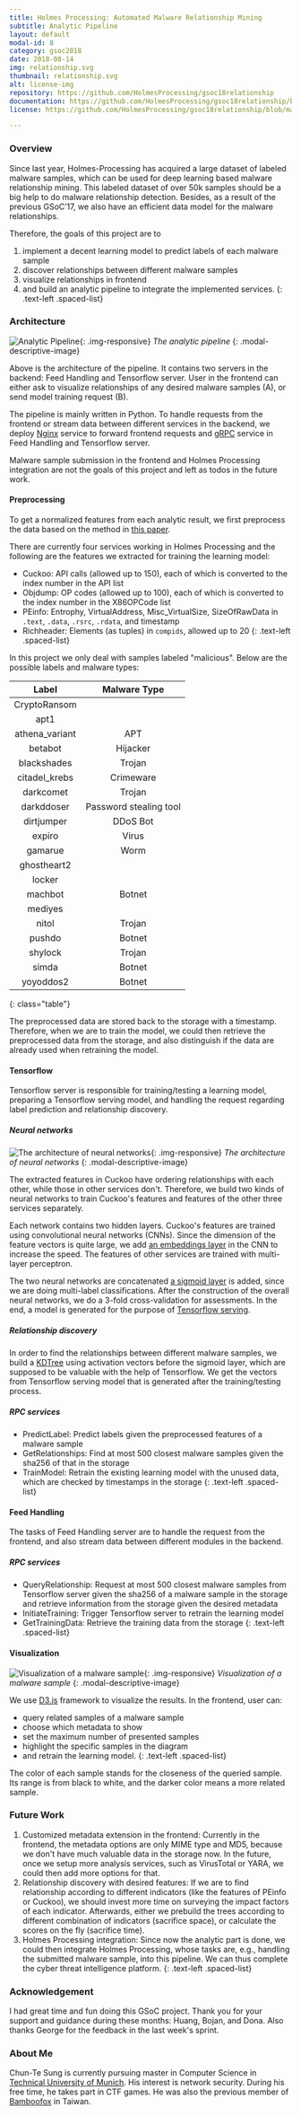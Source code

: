 ```yaml
---
title: Holmes Processing: Automated Malware Relationship Mining
subtitle: Analytic Pipeline
layout: default
modal-id: 8
category: gsoc2018
date: 2018-08-14
img: relationship.svg
thumbnail: relationship.svg
alt: license-img
repository: https://github.com/HolmesProcessing/gsoc18relationship
documentation: https://github.com/HolmesProcessing/gsoc18relationship/blob/master/README.md
license: https://github.com/HolmesProcessing/gsoc18relationship/blob/master/LICENSE

---
```


### Overview

Since last year, Holmes-Processing has acquired a large dataset of labeled malware samples, which can be used for deep learning based malware relationship mining. This labeled dataset of over 50k samples should be a big help to do malware relationship detection. Besides, as a result of the previous GSoC’17, we also have an efficient data model for the malware relationships.

Therefore, the goals of this project are to

1. implement a decent learning model to predict labels of each malware sample
2. discover relationships between different malware samples
3. visualize relationships in frontend
4. and build an analytic pipeline to integrate the implemented services.
{: .text-left .spaced-list}

### Architecture

![Analytic Pipeline](img/ctsung/architecture.png){: .img-responsive}
*The analytic pipeline*
{: .modal-descriptive-image}

Above is the architecture of the pipeline. It contains two servers in the backend: Feed Handling and Tensorflow server. User in the frontend can either ask to visualize relationships of any desired malware samples (A), or send model training request (B).

The pipeline is mainly written in Python. To handle requests from the frontend or stream data between different services in the backend, we deploy [Nginx](https://nginx.org/) service to forward frontend requests and [gRPC](https://grpc.io/) service in Feed Handling and Tensorflow server.

Malware sample submission in the frontend and Holmes Processing integration are not the goals of this project and left as todos in the future work.

#### Preprocessing

To get a normalized features from each analytic result, we first preprocess the data based on the method in [this paper](https://www.semanticscholar.org/paper/Empowering-convolutional-networks-for-malware-and-Kolosnjaji-Eraisha/a23e515361605d86ca75a0c9330cb6bd257987ff).

There are currently four services working in Holmes Processing and the following are the features we extracted for training the learning model:

- Cuckoo: API calls (allowed up to 150), each of which is converted to the index number in the API list
- Objdump: OP codes (allowed up to 100), each of which is converted to the index number in the X86OPCode list
- PEinfo: Entrophy, VirtualAddress, Misc_VirtualSize, SizeOfRawData in `.text`, `.data`, `.rsrc`, `.rdata`, and timestamp
- Richheader: Elements (as tuples) in `compids`, allowed up to 20
{: .text-left .spaced-list}

In this project we only deal with samples labeled "malicious". Below are the possible labels and malware types:

|Label|Malware Type|
|:-:|:-:|
|CryptoRansom||
|apt1||
|athena_variant|APT|
|betabot|Hijacker|
|blackshades|Trojan|
|citadel_krebs|Crimeware|
|darkcomet|Trojan|
|darkddoser|Password stealing tool|
|dirtjumper|DDoS Bot|
|expiro|Virus|
|gamarue|Worm|
|ghostheart2||
|locker||
|machbot|Botnet|
|mediyes||
|nitol|Trojan|
|pushdo|Botnet|
|shylock|Trojan|
|simda|Botnet|
|yoyoddos2|Botnet|
{: class="table"}

The preprocessed data are stored back to the storage with a timestamp. Therefore, when we are to train the model, we could then retrieve the preprocessed data from the storage, and also distinguish if the data are already used when retraining the model.

#### Tensorflow

Tensorflow server is responsible for training/testing a learning model, preparing a Tensorflow serving model, and handling the request regarding label prediction and relationship discovery.

##### Neural networks

![The architecture of neural networks](img/ctsung/NN.png){: .img-responsive}
*The architecture of neural networks*
{: .modal-descriptive-image}

The extracted features in Cuckoo have ordering relationships with each other, while those in other services don't. Therefore, we build two kinds of neural networks to train Cuckoo's features and features of the other three services separately.

Each network contains two hidden layers. Cuckoo's features are trained using convolutional neural networks (CNNs). Since the dimension of the feature vectors is quite large, we add [an embeddings layer](https://www.tensorflow.org/guide/embedding) in the CNN to increase the speed. The features of other services are trained with multi-layer perceptron.

The two neural networks are concatenated [a sigmoid layer](https://www.tensorflow.org/api_docs/python/tf/sigmoid) is added, since we are doing multi-label classifications. After the construction of the overall neural networks, we do a 3-fold cross-validation for assessments. In the end, a model is generated for the purpose of [Tensorflow serving](https://www.tensorflow.org/serving/).

##### Relationship discovery

In order to find the relationships between different malware samples, we build a [KDTree](http://scikit-learn.org/stable/modules/generated/sklearn.neighbors.KDTree.html) using activation vectors before the sigmoid layer, which are supposed to be valuable with the help of Tensorflow. We get the vectors from Tensorflow serving model that is generated after the training/testing process.

##### RPC services

- PredictLabel: Predict labels given the preprocessed features of a malware sample
- GetRelationships: Find at most 500 closest malware samples given the sha256 of that in the storage
- TrainModel: Retrain the existing learning model with the unused data, which are checked by timestamps in the storage
{: .text-left .spaced-list}

#### Feed Handling

The tasks of Feed Handling server are to handle the request from the frontend, and also stream data between different modules in the backend.

##### RPC services

- QueryRelationship: Request at most 500 closest malware samples from Tensorflow server given the sha256 of a malware sample in the storage and retrieve information from the storage given the desired metadata
- InitiateTraining: Trigger Tensorflow server to retrain the learning model
- GetTrainingData: Retrieve the training data from the storage
{: .text-left .spaced-list}

#### Visualization

![Visualization of a malware sample](img/ctsung/visualization.png){: .img-responsive}
*Visualization of a malware sample*
{: .modal-descriptive-image}

We use [D3.js](https://d3js.org/) framework to visualize the results. In the frontend, user can: 

- query related samples of a malware sample
- choose which metadata to show
- set the maximum number of presented samples
- highlight the specific samples in the diagram
- and retrain the learning model.
{: .text-left .spaced-list}

The color of each sample stands for the closeness of the queried sample. Its range is from black to white, and the darker color means a more related sample.

### Future Work

1. Customized metadata extension in the frontend: Currently in the frontend, the metadata options are only MIME type and MD5, because we don't have much valuable data in the storage now. In the future, once we setup more analysis services, such as VirusTotal or YARA, we could then add more options for that.
2. Relationship discovery with desired features: If we are to find relationship according to different indicators (like the features of PEinfo or Cuckoo), we should invest more time on surveying the impact factors of each indicator. Afterwards, either we prebuild the trees according to different combination of indicators (sacrifice space), or calculate the scores on the fly (sacrifice time).
3. Holmes Processing integration: Since now the analytic part is done, we could then integrate Holmes Processing, whose tasks are, e.g., handling the submitted malware sample, into this pipeline. We can thus complete the cyber threat intelligence platform.
{: .text-left .spaced-list}

### Acknowledgement

I had great time and fun doing this GSoC project. Thank you for your support and guidance during these months: Huang, Bojan, and Dona. Also thanks George for the feedback in the last week's sprint.

### About Me

Chun-Te Sung is currently pursuing master in Computer Science in [Technical University of Munich](https://www.tum.de/). His interest is network security. During his free time, he takes part in CTF games. He was also the previous member of [Bamboofox](https://ctftime.org/team/9871) in Taiwan.
